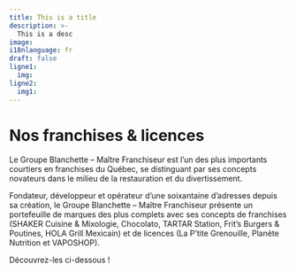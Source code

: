 ```yaml
---
title: This is a title
description: >-
  This is a desc
image: 
i18nlanguage: fr
draft: false
ligne1:
  img:
ligne2:
  img1:
---
```


# Nos franchises & licences

Le Groupe Blanchette – Maître Franchiseur est l’un des plus importants courtiers en franchises du Québec, se distinguant par ses concepts novateurs dans le milieu de la restauration et du divertissement.

Fondateur, développeur et opérateur d’une soixantaine d’adresses depuis sa création, le Groupe Blanchette – Maître Franchiseur présente un portefeuille de marques des plus complets avec ses concepts de franchises (SHAKER Cuisine & Mixologie, Chocolato, TARTAR Station, Frit’s Burgers & Poutines, HOLA Grill Mexicain) et de licences (La P’tite Grenouille, Planète Nutrition et VAPOSHOP). 

Découvrez-les ci-dessous !